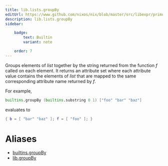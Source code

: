 ```yaml
---
title: lib.lists.groupBy
editUrl: https://www.github.com/nixos/nix/blob/master/src/libexpr/primops.cc
description: lib.lists.groupBy
sidebar:

    badge:
        text: Builtin
        variant: note

    order: 7
---
```


Groups elements of *list* together by the string returned from the
function *f* called on each element. It returns an attribute set
where each attribute value contains the elements of *list* that are
mapped to the same corresponding attribute name returned by *f*.

For example,

```nix
builtins.groupBy (builtins.substring 0 1) ["foo" "bar" "baz"]
```

evaluates to

```nix
{ b = [ "bar" "baz" ]; f = [ "foo" ]; }
```


# Aliases

- [builtins.groupBy](/nix-doc-comments/reference/builtins/builtins-groupBy)
- [lib.groupBy](/nix-doc-comments/reference/lib/lib-groupBy)


